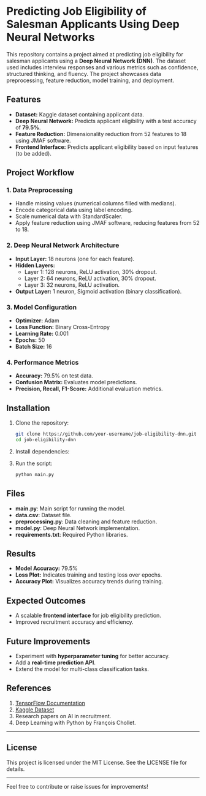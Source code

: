 # Predicting Job Eligibility of Salesman Applicants Using Deep Neural Networks

This repository contains a project aimed at predicting job eligibility for salesman applicants using a **Deep Neural Network (DNN)**. The dataset used includes interview responses and various metrics such as confidence, structured thinking, and fluency. The project showcases data preprocessing, feature reduction, model training, and deployment.

## Features
- **Dataset:** Kaggle dataset containing applicant data.
- **Deep Neural Network:** Predicts applicant eligibility with a test accuracy of **79.5%**.
- **Feature Reduction:** Dimensionality reduction from 52 features to 18 using JMAF software.
- **Frontend Interface:** Predicts applicant eligibility based on input features (to be added).

## Project Workflow

### 1. Data Preprocessing
- Handle missing values (numerical columns filled with medians).
- Encode categorical data using label encoding.
- Scale numerical data with StandardScaler.
- Apply feature reduction using JMAF software, reducing features from 52 to 18.

### 2. Deep Neural Network Architecture
- **Input Layer:** 18 neurons (one for each feature).
- **Hidden Layers:**
  - Layer 1: 128 neurons, ReLU activation, 30% dropout.
  - Layer 2: 64 neurons, ReLU activation, 30% dropout.
  - Layer 3: 32 neurons, ReLU activation.
- **Output Layer:** 1 neuron, Sigmoid activation (binary classification).

### 3. Model Configuration
- **Optimizer:** Adam
- **Loss Function:** Binary Cross-Entropy
- **Learning Rate:** 0.001
- **Epochs:** 50
- **Batch Size:** 16

### 4. Performance Metrics
- **Accuracy:** 79.5% on test data.
- **Confusion Matrix:** Evaluates model predictions.
- **Precision, Recall, F1-Score:** Additional evaluation metrics.

## Installation

1. Clone the repository:
   ```bash
   git clone https://github.com/your-username/job-eligibility-dnn.git
   cd job-eligibility-dnn
   ```

2. Install dependencies:
  
   

3. Run the script:
   ```bash
   python main.py
   ```

## Files
- **main.py**: Main script for running the model.
- **data.csv**: Dataset file.
- **preprocessing.py**: Data cleaning and feature reduction.
- **model.py**: Deep Neural Network implementation.
- **requirements.txt**: Required Python libraries.

## Results
- **Model Accuracy:** 79.5%
- **Loss Plot:** Indicates training and testing loss over epochs.
- **Accuracy Plot:** Visualizes accuracy trends during training.

## Expected Outcomes
- A scalable **frontend interface** for job eligibility prediction.
- Improved recruitment accuracy and efficiency.

## Future Improvements
- Experiment with **hyperparameter tuning** for better accuracy.
- Add a **real-time prediction API**.
- Extend the model for multi-class classification tasks.

## References
1. [TensorFlow Documentation](https://www.tensorflow.org/)
2. [Kaggle Dataset](https://www.kaggle.com/)
3. Research papers on AI in recruitment.
4. Deep Learning with Python by François Chollet.

---

## License
This project is licensed under the MIT License. See the LICENSE file for details.

---

Feel free to contribute or raise issues for improvements!
